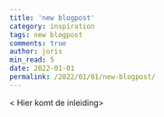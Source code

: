 ```yaml
---
title: 'new blogpost'
category: inspiration
tags: new blogpost
comments: true
author: joris
min_read: 5
date: 2022-01-01
permalink: /2022/01/01/new-blogpost/
---
```


<!-- Section: Intro -->

< Hier komt de inleiding>
